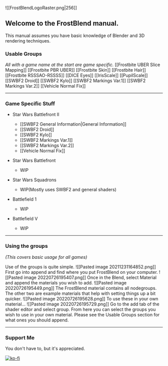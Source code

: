 ![[FrostBlendLogoRaster.png|256]]

## Welcome to the FrostBlend manual.
This manual assumes you have basic knowledge of Blender and 3D rendering techniques.

### Usable Groups
_All with a game name at the start are game specific._
[[Frostbite UBER Slice Mapping]]
[[Frostbite PBR UBER]]
[[Frostbite Skin]]
[[Frostbite Hair]]
[[Frostbite RSSSAO-RSSSS]]
[[DICE Eyes]]
[[IrisScale]]
[[PupilScale]]
[[SWBF2 Droid]]
[[SWBF2 Kylo]]
[[SWBF2 Markings Var.1]]
[[SWBF2 Markings Var.2]]
[[Vehicle Normal Fix]]

---
### Game Specific Stuff
- Star Wars Battlefront II
	- [[SWBF2 General Information|General Information]]
	- [[SWBF2 Droid]]
	- [[SWBF2 Kylo]]
	- [[SWBF2 Markings Var.1]]
	- [[SWBF2 Markings Var.2]]
	- [[Vehicle Normal Fix]]

- Star Wars Battlefront
	- WIP

- Star Wars Squadrons
	- WIP(Mostly uses SWBF2 and general shaders)

- Battlefield 1
	 - WIP

- Battlefield V
	- WIP

---
### Using the groups
_(This covers basic usage for all games)_

Use of the groups is quite simple.
![[Pasted image 20211231164852.png]]
First go into append and find where you put FrostBlend on your computer.
![[Pasted image 20220726195407.png]]
Once in the Blend, select Material and append the materials you wish to add.
![[Pasted image 20220726195449.png]]
The FrostBlend material contains all nodegroups.
The other two are example materials that help with setting things up a bit quicker.
![[Pasted image 20220726195628.png]]
To use these in your own material...
![[Pasted image 20220726195729.png]]
Go to the add tab of the shader editor and select group. From here you can select the groups you wish to use in your own material. Please see the Usable Groups section for what ones you should append.


---
### Support Me
You don't have to, but it's appreciated.

[![ko-fi](https://ko-fi.com/img/githubbutton_sm.svg)](https://ko-fi.com/D1D41TMTA)


